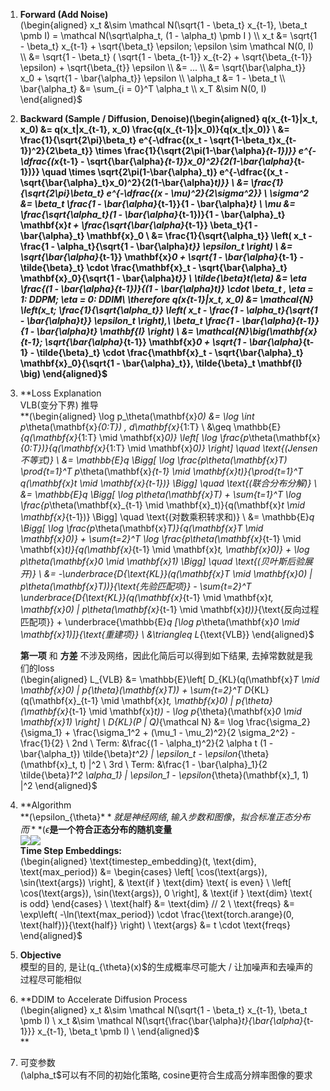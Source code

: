 
1.  **Forward (Add Noise)**  
    (\begin{aligned} x_t &\sim \mathcal N(\sqrt{1 - \beta_t} x_{t-1}, \beta_t \pmb I) = \mathcal N(\sqrt\alpha_t, (1 - \alpha_t) \pmb I ) \\\ x_t &= \sqrt{1 - \beta_t} x_{t-1} + \sqrt{\beta_t} \epsilon; \epsilon \sim \mathcal N(0, I) \\\ &= \sqrt{1 - \beta_t} ( \sqrt{1 - \beta_{t-1}} x_{t-2} + \sqrt{\beta_{t-1}} \epsilon) + \sqrt{\beta_{t}} \epsilon \\\ &= ... \\\ &= \sqrt{\bar{\alpha_t}} x_0 + \sqrt{1 - \bar{\alpha_t}} \epsilon \\\ \alpha_t &= 1 - \beta_t \\\ \bar{\alpha_t} &= \sum_{i = 0}^T \alpha_t \\\ x_T &\sim N(0, I) \end{aligned}$  
      
    
2.  **Backward (Sample / Diffusion, Denoise)(\begin{aligned} q(x_{t-1}|x_t, x_0) &= q(x_t|x_{t-1}, x_0) \frac{q(x_{t-1}|x_0)}{q(x_t|x_0)} \\ &= \frac{1}{\sqrt{2\pi}\beta_t} e^{-\dfrac{(x_t - \sqrt{1-\beta_t}x_{t-1})^2}{2\beta_t}} \times \frac{1}{\sqrt{2\pi(1-\bar{\alpha}_{t-1})}} e^{-\dfrac{(x_{t-1} - \sqrt{\bar{\alpha}_{t-1}}x_0)^2}{2(1-\bar{\alpha}_{t-1})}} \quad \times \sqrt{2\pi(1-\bar{\alpha}_t)} e^{-\dfrac{(x_t - \sqrt{\bar{\alpha}_t}x_0)^2}{2(1-\bar{\alpha}_t)}} \\ &= \frac{1}{\sqrt{2\pi}\beta_t} e^{-\dfrac{(x - \mu)^2}{2\sigma^2}} \\ \sigma^2 &= \beta_t \frac{1 - \bar{\alpha}_{t-1}}{1 - \bar{\alpha}_t} \\ \mu &= \frac{\sqrt{\alpha_t}(1 - \bar{\alpha}_{t-1})}{1 - \bar{\alpha}_t} \mathbf{x}_t + \frac{\sqrt{\bar{\alpha}_{t-1}} \beta_t}{1 - \bar{\alpha}_t} \mathbf{x}_0 \\ &= \frac{1}{\sqrt{\alpha_t}} \left( x_t - \frac{1 - \alpha_t}{\sqrt{1 - \bar{\alpha}_t}} \epsilon_t \right) \\ &= \sqrt{\bar{\alpha}_{t-1}} \mathbf{x}_0 + \sqrt{1 - \bar{\alpha}_{t-1} - \tilde{\beta}_t} \cdot \frac{\mathbf{x}_t - \sqrt{\bar{\alpha}_t} \mathbf{x}_0}{\sqrt{1 - \bar{\alpha}_t}} \\ \tilde{\beta}_t(\eta) &= \eta \frac{(1 - \bar{\alpha}_{t-1})}{(1 - \bar{\alpha}_t)} \cdot \beta_t , \eta = 1: DDPM; \eta = 0: DDIM\\ \therefore q(x_{t-1}|x_t, x_0) &= \mathcal{N} \left(x_t; \frac{1}{\sqrt{\alpha_t}} \left( x_t - \frac{1 - \alpha_t}{\sqrt{1 - \bar{\alpha}_t}} \epsilon_t \right),\ \beta_t \frac{1 - \bar{\alpha}_{t-1}}{1 - \bar{\alpha}_t} \mathbf{I} \right) \\ &= \mathcal{N}\big(\mathbf{x}_{t-1}; \sqrt{\bar{\alpha}_{t-1}} \mathbf{x}_0 + \sqrt{1 - \bar{\alpha}_{t-1} - \tilde{\beta}_t} \cdot \frac{\mathbf{x}_t - \sqrt{\bar{\alpha}_t} \mathbf{x}_0}{\sqrt{1 - \bar{\alpha}_t}}, \tilde{\beta}_t \mathbf{I} \big) \end{aligned}$**

3.  **Loss Explanation  
    VLB(变分下界) 推导  
    **(\begin{aligned} \log p_\theta(\mathbf{x}_0) &= \log \int p_\theta(\mathbf{x}_{0:T}) \, d\mathbf{x}_{1:T} \\ &\geq \mathbb{E}_{q(\mathbf{x}_{1:T} \mid \mathbf{x}_0)} \left\[ \log \frac{p_\theta(\mathbf{x}_{0:T})}{q(\mathbf{x}_{1:T} \mid \mathbf{x}_0)} \right] \quad \text{(Jensen不等式)} \\ &= \mathbb{E}_q \Bigg\[ \log \frac{p_\theta(\mathbf{x}_T) \prod_{t=1}^T p_\theta(\mathbf{x}_{t-1} \mid \mathbf{x}_t)}{\prod_{t=1}^T q(\mathbf{x}_t \mid \mathbf{x}_{t-1})} \Bigg] \quad \text{(联合分布分解)} \\ &= \mathbb{E}_q \Bigg\[ \log p_\theta(\mathbf{x}_T) + \sum_{t=1}^T \log \frac{p_\theta(\mathbf{x}_{t-1} \mid \mathbf{x}_t)}{q(\mathbf{x}_t \mid \mathbf{x}_{t-1})} \Bigg] \quad \text{(对数乘积转求和)} \\ &= \mathbb{E}_q \Bigg\[ \log \frac{p_\theta(\mathbf{x}_T)}{q(\mathbf{x}_T \mid \mathbf{x}_0)} + \sum_{t=2}^T \log \frac{p_\theta(\mathbf{x}_{t-1} \mid \mathbf{x}_t)}{q(\mathbf{x}_{t-1} \mid \mathbf{x}_t, \mathbf{x}_0)} + \log p_\theta(\mathbf{x}_0 \mid \mathbf{x}_1) \Bigg] \quad \text{(贝叶斯后验展开)} \\ &= -\underbrace{D_{\text{KL}}(q(\mathbf{x}_T \mid \mathbf{x}_0) \| p_\theta(\mathbf{x}_T))}_{\text{先验匹配项}} - \sum_{t=2}^T \underbrace{D_{\text{KL}}(q(\mathbf{x}_{t-1} \mid \mathbf{x}_t, \mathbf{x}_0) \| p_\theta(\mathbf{x}_{t-1} \mid \mathbf{x}_t))}_{\text{反向过程匹配项}} + \underbrace{\mathbb{E}_q \[\log p_\theta(\mathbf{x}_0 \mid \mathbf{x}_1)]}_{\text{重建项}} \\ &\triangleq L_{\text{VLB}} \end{aligned}$  
      
    **第一项** 和 **方差** 不涉及网络，因此化简后可以得到如下结果, 去掉常数就是我们的loss  
    (\begin{aligned} L_{VLB} &= \mathbb{E}\left\[ D_{KL}(q(\mathbf{x}_T \mid \mathbf{x}_0) \| p_{\theta}(\mathbf{x}_T)) + \sum_{t=2}^T D_{KL}(q(\mathbf{x}_{t-1} \mid \mathbf{x}_t, \mathbf{x}_0) \| p_{\theta}(\mathbf{x}_{t-1} \mid \mathbf{x}_t)) - \log p_{\theta}(\mathbf{x}_0 \mid \mathbf{x}_1) \right] \\ D_{KL}(P \| Q)_{\mathcal N} &= \log \frac{\sigma_2}{\sigma_1} + \frac{\sigma_1^2 + (\mu_1 - \mu_2)^2}{2 \sigma_2^2} - \frac{1}{2} \\ 2nd \ Term: &\frac{(1 - \alpha_t)^2}{2 \alpha t (1 - \bar{\alpha_t}) \tilde{\beta}_t^2} \| \epsilon_t - \epsilon_{\theta}(\mathbf{x}_t, t) \|^2 \\ 3rd \ Term: &\frac{1 - \bar{\alpha}_1}{2 \tilde{\beta}_1^2 \alpha_1} \| \epsilon_1 - \epsilon_{\theta}(\mathbf{x}_1, 1) \|^2 \end{aligned}$  
      
    
4.  **Algorithm  
    **(\epsilon_{\theta}$**就是神经网络, 输入步数和图像，拟合标准正态分布  
    而**(\epsilon$**是一个符合正态分布的随机变量  
    ![](paste-b0e9572e36ac8cfcb4a3763ba96e7b3ab2f83ed8.jpg)![](paste-f69dcc6b1c464006d1da2931f6ecff16f2ecbff4.jpg)  
    Time Step Embeddings:**  
    (\begin{aligned} \text{timestep_embedding}(t, \text{dim}, \text{max_period}) &= \begin{cases} \left\[ \cos(\text{args}), \sin(\text{args}) \right], & \text{if } \text{dim} \text{ is even} \\ \left\[ \cos(\text{args}), \sin(\text{args}), 0 \right], & \text{if } \text{dim} \text{ is odd} \end{cases} \\ \text{half} &= \text{dim} // 2 \\ \text{freqs} &= \exp\left( -\ln(\text{max_period}) \cdot \frac{\text{torch.arange}(0, \text{half})}{\text{half}} \right) \\ \text{args} &= t \cdot \text{freqs} \end{aligned}$  
    
5.  **Objective**  
    模型的目的, 是让(q_{\theta}(x)$的生成概率尽可能大 / 让加噪声和去噪声的过程尽可能相似
      
    
6.  **DDIM to Accelerate Diffusion Process  
    (\begin{aligned} x_t &\sim \mathcal N(\sqrt{1 - \beta_t} x_{t-1}, \beta_t \pmb I) \\ x_t &\sim \mathcal N(\sqrt{\frac{\bar{\alpha}_t}{\bar{\alpha}_{t-1}}} x_{t-1}, \beta_t \pmb I) \\ \end{aligned}$  
    **
7.  可变参数  
    (\alpha_t$可以有不同的初始化策略, cosine更符合生成高分辨率图像的要求
